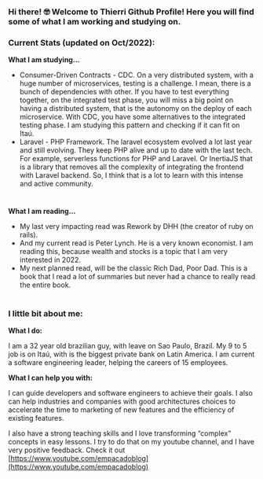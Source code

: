 ### Hi there! 🤓 Welcome to **Thierri** Github Profile! Here you will find some of what I am working and studying on. 

### **Current Stats (updated on Oct/2022):**

**What I am studying…**

- Consumer-Driven Contracts - CDC.  On a very distributed system, with a huge number of microservices, testing is a challenge. I mean, there is a bunch of dependencies with other. If you have to test everything together, on the integrated test phase, you will miss a big point on having a distributed system, that is the autonomy on the deploy of each microservice. With CDC, you have some alternatives to the integrated testing phase. I am studying this pattern and checking if it can fit on Itaú.
- Laravel - PHP Framework. The laravel ecosystem evolved a lot last year and still evolving. They keep PHP alive and up to date with the last tech. For example, serverless functions for PHP and Laravel. Or InertiaJS that is a library that removes all the complexity of integrating the frontend with Laravel backend. So, I think that is a lot to learn with this intense and active community.

#

**What I am reading…**

- My last very impacting read was Rework by DHH (the creator of ruby on rails).
- And my current read is Peter Lynch. He is a very known economist. I am reading this, because wealth and stocks is a topic that I am very interested in 2022.
- My next planned read, will be the classic Rich Dad, Poor Dad. This is a book that I read a lot of summaries but never had a chance to really read the entire book.

#

### I little bit about me:

**What I do:**

I am a 32 year old brazilian guy, with leave on Sao Paulo, Brazil. My 9 to 5 job is on Itaú, with is the biggest private bank on Latin America. I am current a software engineering leader, helping the careers of 15 employees.

**What I can help you with:**

I can guide developers and software engineers to achieve their goals. I also can help industries and companies with good architectures choices to accelerate the time to marketing of new features and the efficiency of existing features.

I also have a strong teaching skills and I love transforming “complex” concepts in easy lessons. I try to do that on my youtube channel, and I have very positive feedback. Check it out [https://www.youtube.com/empacadoblog](https://www.youtube.com/empacadoblog)
